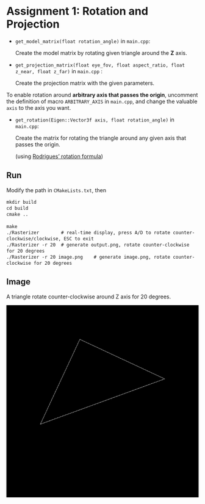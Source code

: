 # Assignment 1: Rotation and Projection

* `get_model_matrix(float rotation_angle)` in `main.cpp`: 

  Create the model matrix by rotating given triangle around the **Z** axis.

* `get_projection_matrix(float eye_fov, float aspect_ratio, float z_near, float z_far)` in `main.cpp` :

  Create the projection matrix with the given parameters.



To enable rotation around **arbitrary axis that passes the origin**, uncomment the definition of macro `ARBITRARY_AXIS` in `main.cpp`, and change the valuable `axis`  to the axis you want.

* `get_rotation(Eigen::Vector3f axis, float rotation_angle)` in `main.cpp`:

  Create the matrix for rotating the triangle around any given axis that passes the origin.

  (using [Rodrigues’ rotation formula](https://en.wikipedia.org/wiki/Rodrigues%27_rotation_formula))



## Run

Modify the path in `CMakeLists.txt`, then

```shell
mkdir build
cd build
cmake ..

make
./Rasterizer		# real-time display, press A/D to rotate counter-clockwise/clockwise, ESC to exit
./Rasterizer -r 20	# generate output.png, rotate counter-clockwise for 20 degrees
./Rasterizer -r 20 image.png	# generate image.png, rotate counter-clockwise for 20 degrees
```



## Image

A triangle rotate counter-clockwise around Z axis for 20 degrees. 

![output.png](image/output.png)
